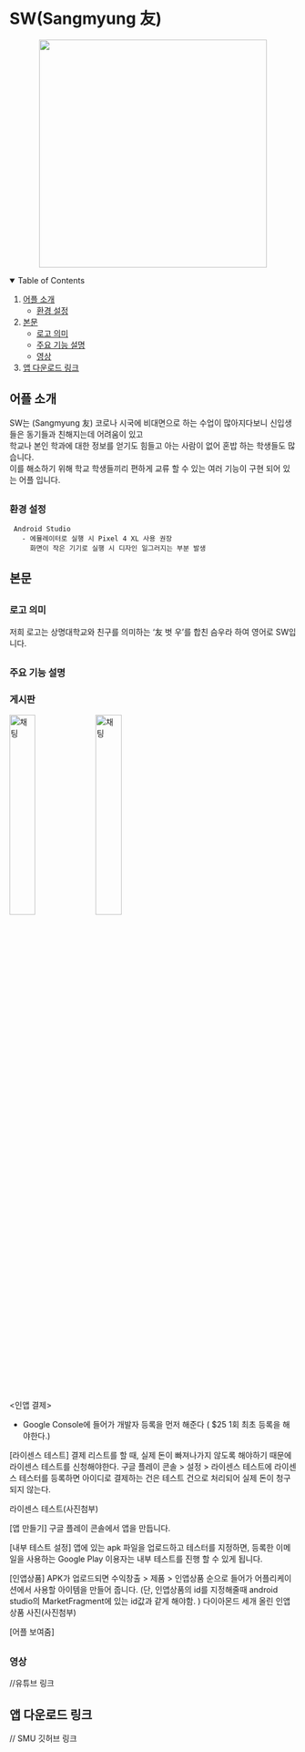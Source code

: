 # SW(Sangmyung 友) 
<p align="center">
<img width="400px" src="https://user-images.githubusercontent.com/29851772/120697106-468c7900-c4e8-11eb-9b9f-0e5a608e5bfc.png">
  
</p>

<!-- TABLE OF CONTENTS -->
<details open="open">
  <summary>Table of Contents</summary>
  <ol>
    <li>
      <a href="#어플-소개">어플 소개</a>
      <ul>
        <li><a href="#환경-설정">환경 설정</a></li>
      </ul>
    </li>
    <li>
      <a href="#본문">본문</a>
      <ul>
        <li><a href="#로고-의미">로고 의미</a></li>
        <li><a href="#주요-기능-설명">주요 기능 설명</a></li>
        <li><a href="#영상">영상</a></li>
      </ul>
    </li>
    <li><a href="#앱-다운로드-링크">앱 다운로드 링크</a></li>
  </ol>
</details>

## 어플 소개
SW는 (Sangmyung 友) 코로나 시국에 비대면으로 하는 수업이 많아지다보니 신입생들은 동기들과 친해지는데 어려움이 있고
<br>학교나 본인 학과에 대한 정보를 얻기도 힘들고 아는 사람이 없어 혼밥 하는 학생들도 많습니다. 
<br>이를 해소하기 위해 학교 학생들끼리 편하게 교류 할 수 있는 여러 기능이 구현 되어 있는 어플 입니다. 

## <h3>환경 설정</h3>

     Android Studio
       - 에뮬레이터로 실행 시 Pixel 4 XL 사용 권장
         화면이 작은 기기로 실행 시 디자인 일그러지는 부분 발생

  
## 본문
## <h3>로고 의미</h3>
  
 저희 로고는 상명대학교와 친구를 의미하는 ‘友 벗 우’를 합친 슴우라 하여 영어로 SW입니다.
  
## <h3>주요 기능 설명</h3>

### 게시판

<img width="30%" height = "30%" alt="채팅" src="https://user-images.githubusercontent.com/29966841/120702452-0da3d280-c4ef-11eb-82ea-b51aa76cc468.jpg"><img width="30%" height = "30%" alt="채팅" src="https://user-images.githubusercontent.com/29966841/120702563-31671880-c4ef-11eb-9f98-fba3d69e435a.jpg">
<br/><br/>


<인앱 결제>

- Google Console에 들어가 개발자 등록을 먼저 해준다 (
$25 1회 최초 등록을 해야한다.)

[라이센스 테스트]
결제 리스트를 할 때, 실제 돈이 빠져나가지 않도록 해야하기 때문에
라이센스 테스트를 신청해야한다.
구글 플레이 콘솔 > 설정 > 라이센스 테스트에 라이센스 
테스터를 등록하면 아이디로 결제하는 건은
테스트 건으로 처리되어 실제 돈이 청구되지 않는다. 


라이센스 테스트(사진첨부)

[앱 만들기]
구글 플레이 콘솔에서 앱을 만듭니다.

[내부 테스트 설정]
앱에 있는 apk 파일을 업로드하고 테스터를 지정하면, 등록한 이메일을 사용하는 
Google Play 이용자는 내부 테스트를 진행 할 수 있게 됩니다.

[인앱상품]
APK가 업로드되면 수익창출 > 제품 > 인앱상품 순으로 들어가 
어플리케이션에서 사용할 아이템을 만들어 줍니다.
(단, 인앱상품의 id를 지정해줄때 android studio의 MarketFragment에 있는 id값과 같게 해야함. )
 다이아몬드 세개 올린 인앱상품 사진(사진첨부)

[어플 보여줌]
## <h3>영상</h3>
  
  
  
  
  //유튜브 링크
  

  
  
## 앱 다운로드 링크

  // SMU 깃허브 링크

  
  
  
  
  
  
  
  
  
  
  
  
  
  
